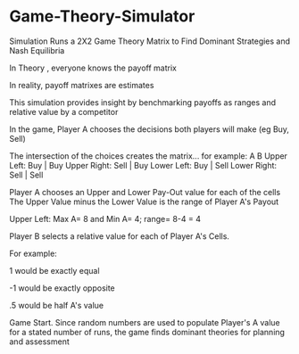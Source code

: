# Game-Theory-Simulator
Simulation Runs a 2X2 Game Theory Matrix to Find Dominant Strategies and Nash Equilibria

In Theory , everyone knows the payoff matrix

In reality, payoff matrixes are estimates

This simulation provides insight by benchmarking payoffs as ranges and relative value by a competitor

In the game, Player A chooses the decisions both players will make (eg Buy, Sell)

The intersection of the choices creates the matrix... for example:
                A    B
  Upper Left:  Buy | Buy
  Upper Right: Sell | Buy
  Lower Left:  Buy | Sell
  Lower Right:  Sell | Sell
  

Player A chooses an Upper and Lower Pay-Out value for each of the cells
The Upper Value minus the Lower Value is the range of Player A's Payout

Upper Left:  Max A= 8  and Min A= 4; range= 8-4 = 4

Player B selects a relative value for each of Player A's Cells.  

For example:

  1 would be exactly equal 

  -1 would be exactly opposite

  .5 would be half A's value
  
  Game Start.  Since random numbers are used to populate Player's A value for a stated number of runs, the game finds dominant theories for planning and assessment
